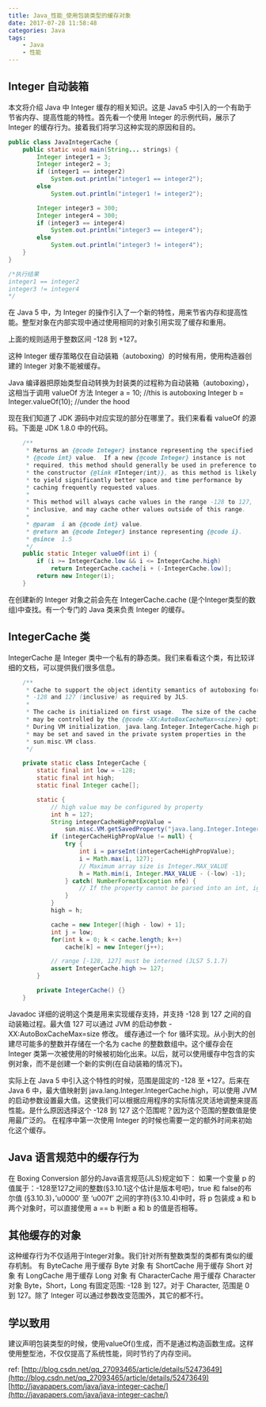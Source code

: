 ```yaml
---
title: Java_性能_使用包装类型的缓存对象
date: 2017-07-28 11:58:48
categories: Java
tags:
    - Java
    - 性能
---
```


## Integer 自动装箱
本文将介绍 Java 中 Integer 缓存的相关知识。这是 Java5 中引入的一个有助于节省内存、提高性能的特性。首先看一个使用 Integer 的示例代码，展示了 Integer 的缓存行为。接着我们将学习这种实现的原因和目的。
```java
public class JavaIntegerCache {
	public static void main(String... strings) {
		Integer integer1 = 3;
		Integer integer2 = 3;
		if (integer1 == integer2)
			System.out.println("integer1 == integer2");
		else
			System.out.println("integer1 != integer2");

		Integer integer3 = 300;
		Integer integer4 = 300;
		if (integer3 == integer4)
			System.out.println("integer3 == integer4");
		else
			System.out.println("integer3 != integer4");
	}
}

/*执行结果
integer1 == integer2
integer3 != integer4
*/
```

在 Java 5 中，为 Integer 的操作引入了一个新的特性，用来节省内存和提高性能。整型对象在内部实现中通过使用相同的对象引用实现了缓存和重用。

上面的规则适用于整数区间 -128 到 +127。

这种 Integer 缓存策略仅在自动装箱（autoboxing）的时候有用，使用构造器创建的 Integer 对象不能被缓存。

Java 编译器把原始类型自动转换为封装类的过程称为自动装箱（autoboxing），这相当于调用 valueOf 方法
Integer a = 10; //this is autoboxing
Integer b = Integer.valueOf(10); //under the hood

现在我们知道了 JDK 源码中对应实现的部分在哪里了。我们来看看 valueOf 的源码。下面是 JDK 1.8.0 中的代码。

```java
    /**
     * Returns an {@code Integer} instance representing the specified
     * {@code int} value.  If a new {@code Integer} instance is not
     * required, this method should generally be used in preference to
     * the constructor {@link #Integer(int)}, as this method is likely
     * to yield significantly better space and time performance by
     * caching frequently requested values.
     *
     * This method will always cache values in the range -128 to 127,
     * inclusive, and may cache other values outside of this range.
     *
     * @param  i an {@code int} value.
     * @return an {@code Integer} instance representing {@code i}.
     * @since  1.5
     */
    public static Integer valueOf(int i) {
        if (i >= IntegerCache.low && i <= IntegerCache.high)
            return IntegerCache.cache[i + (-IntegerCache.low)];
        return new Integer(i);
    }
```
在创建新的 Integer 对象之前会先在 IntegerCache.cache (是个Integer类型的数组)中查找。有一个专门的 Java 类来负责 Integer 的缓存。

## IntegerCache 类
IntegerCache 是 Integer 类中一个私有的静态类。我们来看看这个类，有比较详细的文档，可以提供我们很多信息。
```java
    /**
     * Cache to support the object identity semantics of autoboxing for values between
     * -128 and 127 (inclusive) as required by JLS.
     *
     * The cache is initialized on first usage.  The size of the cache
     * may be controlled by the {@code -XX:AutoBoxCacheMax=<size>} option.
     * During VM initialization, java.lang.Integer.IntegerCache.high property
     * may be set and saved in the private system properties in the
     * sun.misc.VM class.
     */

    private static class IntegerCache {
        static final int low = -128;
        static final int high;
        static final Integer cache[];

        static {
            // high value may be configured by property
            int h = 127;
            String integerCacheHighPropValue =
                sun.misc.VM.getSavedProperty("java.lang.Integer.IntegerCache.high");
            if (integerCacheHighPropValue != null) {
                try {
                    int i = parseInt(integerCacheHighPropValue);
                    i = Math.max(i, 127);
                    // Maximum array size is Integer.MAX_VALUE
                    h = Math.min(i, Integer.MAX_VALUE - (-low) -1);
                } catch( NumberFormatException nfe) {
                    // If the property cannot be parsed into an int, ignore it.
                }
            }
            high = h;

            cache = new Integer[(high - low) + 1];
            int j = low;
            for(int k = 0; k < cache.length; k++)
                cache[k] = new Integer(j++);

            // range [-128, 127] must be interned (JLS7 5.1.7)
            assert IntegerCache.high >= 127;
        }

        private IntegerCache() {}
    }
```

Javadoc 详细的说明这个类是用来实现缓存支持，并支持 -128 到 127 之间的自动装箱过程。最大值 127 可以通过 JVM 的启动参数 -XX:AutoBoxCacheMax=size 修改。 缓存通过一个 for 循环实现。从小到大的创建尽可能多的整数并存储在一个名为 cache 的整数数组中。这个缓存会在 Integer 类第一次被使用的时候被初始化出来。以后，就可以使用缓存中包含的实例对象，而不是创建一个新的实例(在自动装箱的情况下)。

实际上在 Java 5 中引入这个特性的时候，范围是固定的 -128 至 +127。后来在 Java 6 中，最大值映射到 java.lang.Integer.IntegerCache.high，可以使用 JVM 的启动参数设置最大值。这使我们可以根据应用程序的实际情况灵活地调整来提高性能。是什么原因选择这个 -128 到 127 这个范围呢？因为这个范围的整数值是使用最广泛的。 在程序中第一次使用 Integer 的时候也需要一定的额外时间来初始化这个缓存。

## Java 语言规范中的缓存行为
在 Boxing Conversion 部分的Java语言规范(JLS)规定如下：
如果一个变量 p 的值属于：-128至127之间的整数(§3.10.1这个估计是版本号吧)，true 和 false的布尔值 (§3.10.3)，’u0000′ 至 ‘u007f’ 之间的字符(§3.10.4)中时，将 p 包装成 a 和 b 两个对象时，可以直接使用 a == b 判断 a 和 b 的值是否相等。

## 其他缓存的对象
这种缓存行为不仅适用于Integer对象。我们针对所有整数类型的类都有类似的缓存机制。
有 ByteCache 用于缓存 Byte 对象
有 ShortCache 用于缓存 Short 对象
有 LongCache 用于缓存 Long 对象
有 CharacterCache 用于缓存 Character 对象
Byte，Short，Long 有固定范围: -128 到 127。对于 Character, 范围是 0 到 127。除了 Integer 可以通过参数改变范围外，其它的都不行。

## 学以致用
建议声明包装类型的时候，使用valueOf()生成，而不是通过构造函数生成。这样使用整型池，不仅仅提高了系统性能，同时节约了内存空间。

ref: 
[http://blog.csdn.net/qq_27093465/article/details/52473649](http://blog.csdn.net/qq_27093465/article/details/52473649)
[http://javapapers.com/java/java-integer-cache/](http://javapapers.com/java/java-integer-cache/)
